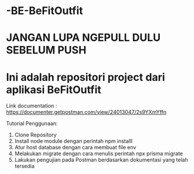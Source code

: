 # -BE-BeFitOutfit

# JANGAN LUPA NGEPULL DULU SEBELUM PUSH

# Ini adalah repositori project dari aplikasi BeFitOutfit
Link documentation : https://documenter.getpostman.com/view/24013047/2s9YXmYffn

Tutorial Penggunaan:
1. Clone Repository
2. Install node module dengan perintah npm installl
3. Atur host database dengan cara membuat file env
4. Melakukan migrate dengan cara menulis perintah npx prisma migrate
5. Lakukan pengujian pada Postman berdasarkan dokumentasi yang telah tersedia
